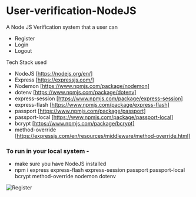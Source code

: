 # User-verification-NodeJS
A Node JS Verification system that a user can 
- Register
- Login
- Logout

Tech Stack used 
- NodeJS [https://nodejs.org/en/]
- Express [https://expressjs.com/]
- Nodemon [https://www.npmjs.com/package/nodemon]
- dotenv [https://www.npmjs.com/package/dotenv]
- express-session [https://www.npmjs.com/package/express-session]
- express-flash [https://www.npmjs.com/package/express-flash]
- passport [https://www.npmjs.com/package/passport]
- passport-local [https://www.npmjs.com/package/passport-local]
- bcrypt [https://www.npmjs.com/package/bcrypt]
- method-override [https://expressjs.com/en/resources/middleware/method-override.html]

### To run in your local system -
- make sure you have NodeJS installed
- npm i express express-flash express-session passport passport-local bcrypt method-override nodemon dotenv

![Register](https://user-images.githubusercontent.com/62872224/212543310-9ccaa490-7abe-4fc7-b282-8bf278dc22fe.png)
